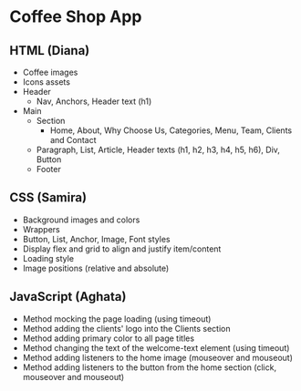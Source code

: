 # Coffee Shop App

## HTML (Diana)
- Coffee images
- Icons assets
- Header
  - Nav, Anchors, Header text (h1)
- Main
  - Section
    - Home, About, Why Choose Us, Categories, Menu, Team, Clients and Contact
  - Paragraph, List, Article, Header texts (h1, h2, h3, h4, h5, h6), Div, Button
  - Footer

## CSS (Samira)
- Background images and colors
- Wrappers
- Button, List, Anchor, Image, Font styles
- Display flex and grid to align and justify item/content
- Loading style
- Image positions (relative and absolute)

## JavaScript (Aghata)
- Method mocking the page loading (using timeout)
- Method adding the clients' logo into the Clients section
- Method adding primary color to all page titles
- Method changing the text of the welcome-text element (using timeout)
- Method adding listeners to the home image (mouseover and mouseout)
- Method adding listeners to the button from the home section (click, mouseover and mouseout)
